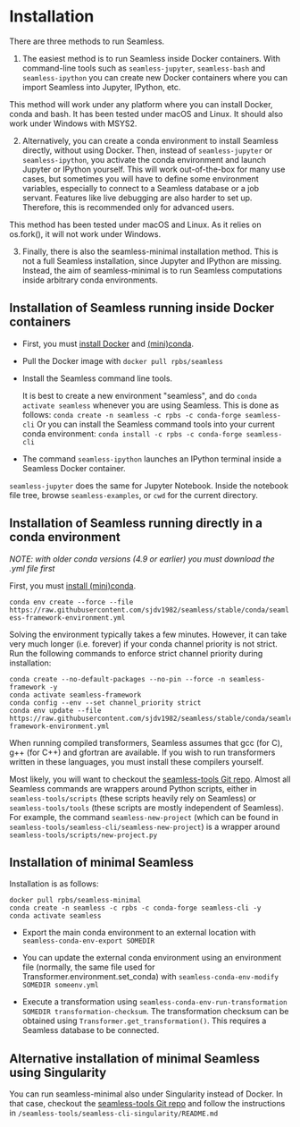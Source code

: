 Installation
============

There are three methods to run Seamless. 

1. The easiest method is to run Seamless inside Docker containers. With command-line tools such as 
`seamless-jupyter`, `seamless-bash` and `seamless-ipython` you can create new Docker containers where you can import Seamless into Jupyter, IPython, etc. 

This method will work under any platform where you can install Docker, conda and bash. It has been tested under macOS and Linux. It should also work under Windows with MSYS2. 

2. Alternatively, you can create a conda environment to install Seamless directly, without using Docker. Then, instead of `seamless-jupyter` or `seamless-ipython`, you activate the conda environment and launch Jupyter or IPython yourself. This will work out-of-the-box for many use cases, but sometimes you will have to define some environment variables, especially to connect to a Seamless database or a job servant. Features like live debugging are also harder to set up. Therefore, this is recommended only for advanced users.

This method has been tested under macOS and Linux. As it relies on os.fork(), it will not work under Windows.

3. Finally, there is also the seamless-minimal installation method. This is not a full Seamless installation, since Jupyter and IPython are missing. Instead, the aim of seamless-minimal is to run 
Seamless computations inside arbitrary conda environments. 

## Installation of Seamless running inside Docker containers

- First, you must [install Docker](https://docs.docker.com/get-docker/)
and [(mini)conda](https://docs.conda.io/en/latest/miniconda.html).

- Pull the Docker image with `docker pull rpbs/seamless`

- Install the Seamless command line tools. 

    It is best to create a new environment "seamless", and do `conda activate seamless` whenever you are using Seamless. This is done as follows: 
    `conda create -n seamless -c rpbs -c conda-forge seamless-cli`
    Or you can install the Seamless command tools into your current conda environment: `conda install -c rpbs -c conda-forge seamless-cli`

- The command ```seamless-ipython``` launches an IPython terminal inside a
Seamless Docker container.

```seamless-jupyter``` does the same for Jupyter Notebook. Inside the notebook file tree, 
browse `seamless-examples`, or `cwd` for the current directory.

## Installation of Seamless running directly in a conda environment

*NOTE: with older conda versions (4.9 or earlier) you must download the .yml file first*

First, you must [install (mini)conda](https://docs.conda.io/en/latest/miniconda.html).



`conda env create --force --file https://raw.githubusercontent.com/sjdv1982/seamless/stable/conda/seamless-framework-environment.yml`

Solving the environment typically takes a few minutes. 
However, it can take very much longer (i.e. forever) if your conda channel priority is not strict. Run the following commands to enforce strict channel priority during installation:

```
conda create --no-default-packages --no-pin --force -n seamless-framework -y
conda activate seamless-framework
conda config --env --set channel_priority strict
conda env update --file https://raw.githubusercontent.com/sjdv1982/seamless/stable/conda/seamless-framework-environment.yml
```

When running compiled transformers, Seamless assumes that gcc (for C), g++ (for C++) and gfortran are
available. If you wish to run transformers written in these languages, you must install these compilers yourself.

Most likely, you will want to checkout the [seamless-tools Git repo](https://github.com/sjdv1982/seamless-tools). Almost all Seamless commands are wrappers around Python scripts, either in `seamless-tools/scripts` (these scripts heavily rely on Seamless) or `seamless-tools/tools` (these scripts are mostly independent of Seamless). For example, the command `seamless-new-project` (which can be found in `seamless-tools/seamless-cli/seamless-new-project`) is a wrapper around `seamless-tools/scripts/new-project.py`

## Installation of minimal Seamless

Installation is as follows:
```
docker pull rpbs/seamless-minimal
conda create -n seamless -c rpbs -c conda-forge seamless-cli -y
conda activate seamless
```
- Export the main conda environment to an external location with `seamless-conda-env-export SOMEDIR`

- You can update the external conda environment using an environment file (normally, the same file used for Transformer.environment.set_conda)
with `seamless-conda-env-modify SOMEDIR someenv.yml`

- Execute a transformation using `seamless-conda-env-run-transformation SOMEDIR transformation-checksum`. The transformation checksum can be obtained using `Transformer.get_transformation()`. This requires a Seamless database to be connected.


## Alternative installation of minimal Seamless using Singularity

You can run seamless-minimal also under Singularity instead of Docker.
In that case, checkout the [seamless-tools Git repo](https://github.com/sjdv1982/seamless-tools) and follow the instructions in `/seamless-tools/seamless-cli-singularity/README.md`

